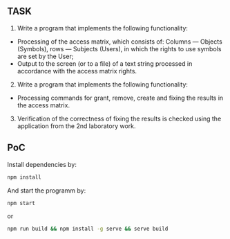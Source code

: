 
## TASK

1. Write a program that implements the following functionality:
- Processing of the access matrix, which consists of: Columns — Objects (Symbols), rows — Subjects (Users), in which the rights to use symbols are set by the User;
- Output to the screen (or to a file) of a text string processed in accordance with the access matrix rights.
2. Write a program that implements the following functionality:
- Processing commands for grant, remove, create and fixing the results in the access matrix.
3. Verification of the correctness of fixing the results is checked using the application from the 2nd laboratory work.
       

## PoC

Install dependencies by:
```sh
npm install
```

And start the programm by:
```sh
npm start
```

or 
```sh
npm run build && npm install -g serve && serve build
```
